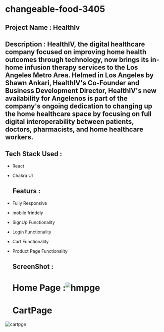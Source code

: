 # changeable-food-3405
## Project Name : HealthIv
## Description : HealthIV, the digital healthcare company focused on improving home health outcomes through technology, now brings its in-home infusion therapy services to the Los Angeles Metro Area. Helmed in Los Angeles by Shawn Ankari, HealthIV's Co-Founder and Business Development Director, HealthIV's new availability for Angelenos is part of the company's ongoing dedication to changing up the home healthcare space by focusing on full digital interoperability between patients, doctors, pharmacists, and home healthcare workers.

## Tech Stack Used :
- React
- Chakra UI

  ## Featurs :
- Fully Responsive
- mobile frindely
- SignUp Functionality
- Login Functionality
- Cart Functionality
- Product Page Functionality


  ## ScreenShot :

  # Home Page :![hmpge](https://github.com/GaneshGourav/changeable-food-3405/assets/119353884/c2a36a50-b723-47f5-ad3e-895a1961756b)

  # CartPage
![cartpge](https://github.com/GaneshGourav/changeable-food-3405/assets/119353884/5c1fc660-9e4b-4f9a-b53c-ca5a597ce9d5)
